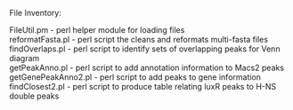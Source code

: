 File Inventory:

FileUtil.pm - perl helper module for loading files</br>
reformatFasta.pl - perl script the cleans and reformats multi-fasta files</br>
findOverlaps.pl - perl script to identify sets of overlapping peaks for Venn diagram</br>
getPeakAnno.pl - perl script to add annotation information to Macs2 peaks</br>
getGenePeakAnno2.pl - perl script to add peaks to gene information</br>
findClosest2.pl - perl script to produce table relating luxR peaks to H-NS double peaks</br>

